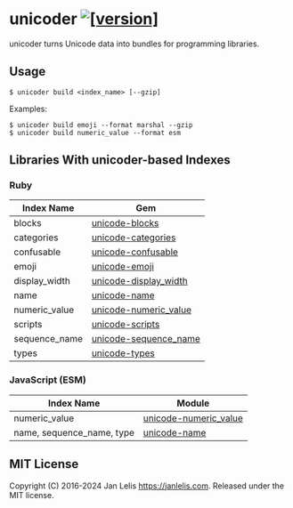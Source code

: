 # unicoder [![[version]](https://badge.fury.io/rb/unicoder.svg)](https://badge.fury.io/rb/unicoder)

unicoder turns Unicode data into bundles for programming libraries.

## Usage

```
$ unicoder build <index_name> [--gzip]
```

Examples:

```
$ unicoder build emoji --format marshal --gzip
$ unicoder build numeric_value --format esm
```


## Libraries With unicoder-based Indexes

### Ruby

Index Name    | Gem
--------------|----
blocks        | [unicode-blocks](https://github.com/janlelis/unicode-blocks)
categories    | [unicode-categories](https://github.com/janlelis/unicode-categories)
confusable    | [unicode-confusable](https://github.com/janlelis/unicode-confusable)
emoji         | [unicode-emoji](https://github.com/janlelis/unicode-emoji)
display\_width| [unicode-display_width](https://github.com/janlelis/unicode-display_width)
name          | [unicode-name](https://github.com/janlelis/unicode-name)
numeric\_value| [unicode-numeric_value](https://github.com/janlelis/unicode-numeric_value)
scripts       | [unicode-scripts](https://github.com/janlelis/unicode-scripts)
sequence\_name| [unicode-sequence_name](https://github.com/janlelis/unicode-sequence_name)
types         | [unicode-types](https://github.com/janlelis/unicode-types)

### JavaScript (ESM)

Index Name    | Module
--------------|----
numeric\_value| [unicode-numeric_value](https://github.com/janlelis/unicode-number.js)
name, sequence\_name, type | [unicode-name](https://github.com/janlelis/unicode-name)

## MIT License

Copyright (C) 2016-2024 Jan Lelis <https://janlelis.com>. Released under the MIT license.

